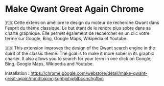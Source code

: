 # Make Qwant Great Again Chrome

🇫🇷 Cette extension améliore le design du moteur de recherche Qwant dans l'esprit du thème classique.
Le but étant de le rendre plus sobre dans sa charte graphique.
Elle permet également de rechercher en un clic votre terme sur Google, Bing, Google Maps, Wikipedia et Youtube.

🇺🇸 This extension improves the design of the Qwant search engine in the spirit of the classic theme.
The goal is to make it more sober in its graphic charter.
It also allows you to search for your term in one click on Google, Bing, Google Maps, Wikipedia and Youtube.

Installation :
https://chrome.google.com/webstore/detail/make-qwant-great-again/mmdlbipinnjkghhjnhgjblbccnchgfbm
